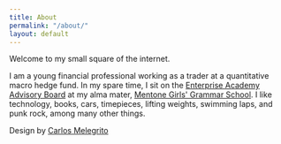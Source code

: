 ```yaml
---
title: About
permalink: "/about/"
layout: default
---
```


Welcome to my small square of the internet.

I am a young financial professional working as a trader at a quantitative macro hedge fund. In my spare time, I sit on the [Enterprise Academy Advisory Board](https://ea.mentonegirls.vic.edu.au) at my alma mater, [Mentone Girls' Grammar School](http://mentonegirls.vic.edu.au). I like technology, books, cars, timepieces, lifting weights, swimming laps, and punk rock, among many other things. 

Design by [Carlos Melegrito ](https://carlos-m.com/)

